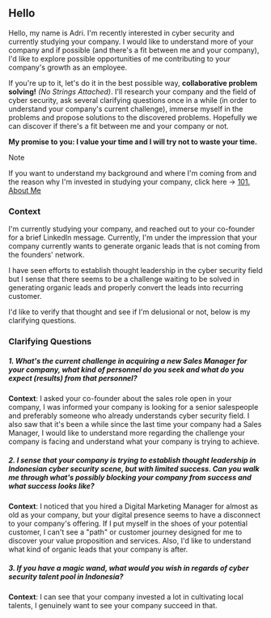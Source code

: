 ## Hello

Hello, my name is Adri. I'm recently interested in cyber security and currently studying your company. I would like to understand more of your company and if possible (and there's a fit between me and your company), I'd like to explore possible opportunities of me contributing to your company's growth as an employee. 

If you're up to it, let's do it in the best possible way, **collaborative problem solving!** *(No Strings Attached)*. I'll research your company and the field of cyber security, ask several clarifying questions once in a while (in order to understand your company's current challenge), immerse myself in the problems and propose solutions to the discovered problems. Hopefully we can discover if there's a fit between me and your company or not.

**My promise to you: I value your time and I will try not to waste your time.**

> [!NOTE]
> If you want to understand my background and where I'm coming from and the reason why I'm invested in studying your company, click here -> [101. About Me](/100.%20Adri's%20Background/101.%20About%20Me.md)
### Context
I'm currently studying your company, and reached out to your co-founder for a brief LinkedIn message. Currently, I'm under the impression that your company currently wants to generate organic leads that is not coming from the founders' network.

I have seen efforts to establish thought leadership in the cyber security field but I sense that there seems to be a challenge waiting to be solved in generating organic leads and properly convert the leads into recurring customer.

I'd like to verify that thought and see if I'm delusional or not, below is my clarifying questions.
### Clarifying Questions
##### 1. What's the current challenge in acquiring a new Sales Manager for your company, what kind of personnel do you seek and what do you expect (results) from that personnel?
**Context**: I asked your co-founder about the sales role open in your company, I was informed your company is looking for a senior salespeople and preferably someone who already understands cyber security field. I also saw that it's been a while since the last time your company had a Sales Manager, I would like to understand more regarding the challenge your company is facing and understand what your company is trying to achieve.

##### 2. I sense that your company is trying to establish thought leadership in Indonesian cyber security scene, but with limited success. Can you walk me through what's possibly blocking your company from success and what success looks like?
**Context**: I noticed that you hired a Digital Marketing Manager for almost as old as your company, but your digital presence seems to have a disconnect to your company's offering. If I put myself in the shoes of your potential customer, I can't see a "path" or customer journey designed for me to discover your value proposition and services. Also, I'd like to understand what kind of organic leads that your company is after.

##### 3. If you have a magic wand, what would you wish in regards of cyber security talent pool in Indonesia?
**Context**: I can see that your company invested a lot in cultivating local talents, I genuinely want to see your company succeed in that.